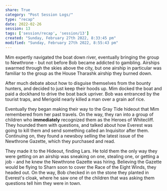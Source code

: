```yaml
---
share: True
category: "Post Session Logs/"
type: "recap"
date: 2022-02-26
session: 13
tags: ['session/recap', 'session/13']
created: "Sunday, February 27th 2022, 8:33:45 pm"
modified: "Sunday, February 27th 2022, 8:55:43 pm"
---
```

Mim expertly navigated the boat down river, eventually bringing the group to Newthrone - but not before Bob became addicted to gambling. Airships swarmed through the skies above the city, but one airship in particular was familiar to the group as the House Tharashk airship they burned down.

After much debate about how to disguise themselves from the bounty hunters, and decided to just keep their hoods up. Mim docked the boat and paid a dockhand to drive the boat back upriver. Bob was entranced by the tourist traps, and Merigold nearly killed a man over a grain aof rice.

Eventually they began making their way to the Gray Tide hideout that Mim remembered from her past travels. On the way, they ran into a group of children who **immediately** recognized them as the Heroes of Whitecliff. They hounded them with questions, and talked about how Everest was going to kill them and send something called an Inquisitor after them. Continuing on, they found a newsboy selling the latest issue of the Newthrone Gazette, which they purchased and read.

They made it to the Hideout, finding Lars. He told them the only way they were getting on an airship was sneaking on one, stealing one, or getting a job - and he knew the Newthrone Gazette was hiring. Believing the Gazette would be flying to Sharn soon to cover the Race of the Eight Winds, they headed out. On the way, Bob checked in on the stone they planted in Everest's cloak, where he saw one of the children that was asking them questions tell him they were in town.
